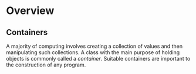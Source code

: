 # Overview
## Containers
A majority of computing involves creating a collection of values and then
manipulating such collections. A class with the main purpose of holding objects
is commonly called a *container*. Suitable containers are important to the
construction of any program.
